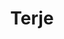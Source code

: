 ---
layout: profil
title: Terje
permalink: /profil/terje
navn: Terje Kolderup
stilling: Hovedlærer i IT-utvikling
profilbilde: /assets/ansatt-bilder/Terje.jpg
bosted: Stavern
links: [
        "playterje.com",
        "linkedin.com/in/kolderup",
        "twitter.com/terjekol",
      ]
discord: Terje#0422
books: [
        {
          book: "Java for alle",
          year: "2020",
          publisher: "Cappelen Damm Akademisk",
          buy: "https://www.norli.no/java-for-alle",
        },
        {
          book: "Koding for alle i JavaScript",
          year: "2003",
          publisher: "Tapir akademisk forlag",
          buy:
            "https://www.cappelendamm.no/_koding-for-alle-i-javascript-terje-kolderup-9788202661243",
        },
      ]
contacts: ["terje@getacademy.no", "95228064"]
description: [
        "Terje Kolderup har en master i informatikk fra Universitetet i Oslo, samt ettårig praktisk pedagogisk utdanning.",
        "Han har jobbet som IT-utvikler, prosjektleder, IT-arkitekt, lærer og gründer."] 
brenner-for: [
        "Matematikk",
        "Bruk av IT innen matematikk-undervisning",
        "Pedagogikk og psykologi - særlig personlighetstypepsykologi. ",
      ]
---